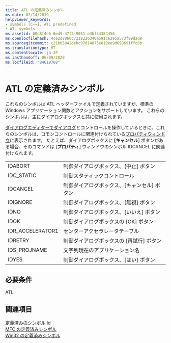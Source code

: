 ```yaml
---
title: ATL の定義済みシンボル
ms.date: 02/14/2019
helpviewer_keywords:
- symbols [C++], ATL predefined
- ATL symbols
ms.assetid: 60d8f4e6-6ed9-47f3-9051-e4bf34384456
ms.openlocfilehash: 4ce2d8060c7218226340a591c6295a573f99dad8
ms.sourcegitcommit: c21b05042debc97d14875e019ee9d698691ffc0b
ms.translationtype: MT
ms.contentlocale: ja-JP
ms.lasthandoff: 06/09/2020
ms.locfileid: "84619768"
---
```

# <a name="atl-predefined-symbols"></a>ATL の定義済みシンボル

これらのシンボルは ATL ヘッダーファイルで定義されていますが、標準の Windows アプリケーション関数とアクションをサポートしています。 これらのシンボルは、主にダイアログボックスと共に使用されます。

[ダイアログエディターでダイアログ](dialog-editor.md)とコントロールを操作しているときに、これらのシンボルは、コモンコントロールに関連付けられている[プロパティウィンドウ](/visualstudio/ide/reference/properties-window)に表示されます。 たとえば、ダイアログボックスに **[キャンセル**] ボタンがある場合、そのコマンドは [**プロパティ**] ウィンドウのシンボル IDCANCEL に関連付けられます。

|||
|-|-|
|IDABORT|制御ダイアログボックス、[中止] ボタン|
|IDC_STATIC|制御スタティックコントロール|
|IDCANCEL|制御ダイアログボックス、[キャンセル] ボタン|
|IDIGNORE|制御ダイアログボックス、[無視] ボタン|
|IDNO|制御ダイアログボックス、[いいえ] ボタン|
|IDOK|制御ダイアログボックスの [OK] ボタン|
|IDR_ACCELERATOR1|センターアクセラレータテーブル|
|IDRETRY|制御ダイアログボックスの [再試行] ボタン|
|IDS_PROJNAME|文字列現在のアプリケーション名|
|IDYES|制御ダイアログボックス、[はい] ボタン|

## <a name="requirements"></a>必要条件

ATL

## <a name="see-also"></a>関連項目

[定義済みのシンボル Id](predefined-symbol-ids.md)<br/>
[MFC の定義済みシンボル](mfc-predefined-symbols.md)<br/>
[Win32 の定義済みシンボル](win32-predefined-symbols.md)<br/>
